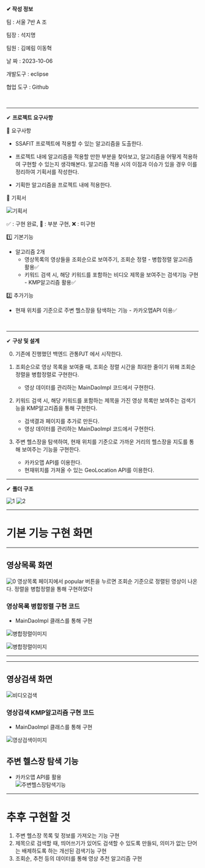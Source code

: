 **✔ 작성 정보**

팀 : 서울 7반 A 조

팀장 : 석지명

팀원 : 김예림 이동혁

날 짜 : 2023-10-06

개발도구 : eclipse

협업 도구 : Github

<br>

---

✔ **프로젝트 요구사항**

📌 요구사항

- SSAFIT 프로젝트에 적용할 수 있는 알고리즘을 도출한다.

- 프로젝트 내에 알고리즘을 적용할 만한 부분을 찾아보고, 알고리즘을 어떻게
  적용하여 구현할 수 있는지 생각해본다. 알고리즘 적용 시의 이점과 이슈가
  있을 경우 이를 정리하여 기획서를 작성한다.

- 기획한 알고리즘을 프로젝트 내에 적용한다.

📌 기획서

![기획서](./README_assets/AlgorithmPlan.jpg)

✅ : 구현 완료, 🔼 : 부분 구현, ❌ : 미구현

1️⃣ 기본기능

- 알고리즘 2개
  - 영상목록의 영상들을 조회순으로 보여주기, 조회순 정렬 - 병합정렬 알고리즘 활용✅
  - 키워드 검색 시, 해당 키워드를 포함하는 비디오 제목을 보여주는 검색기능 구현 - KMP알고리즘 활용✅

2️⃣ 추가기능

- 현재 위치를 기준으로 주변 헬스장을 탐색하는 기능 - 카카오맵API 이용✅

<br>

---

✔ **구상 및 설계**

0. 기존에 진행했던 백엔드 관통PJT 에서 시작한다.

1. 조회순으로 영상 목록을 보여줄 때, 조회순 정렬 시간을 최대한 줄이기 위해 조회순 정렬을 병합정렬로 구현한다.

   - 영상 데이터를 관리하는 MainDaoImpl 코드에서 구현한다.

2. 키워드 검색 시, 해당 키워드를 포함하는 제목을 가진 영상 목록만 보여주는 검색기능을 KMP알고리즘을 통해 구현한다.

   - 검색결과 페이지를 추가로 만든다.
   - 영상 데이터를 관리하는 MainDaoImpl 코드에서 구현한다.

3. 주변 헬스장을 탐색하여, 현재 위치를 기준으로 가까운 거리의 헬스장을 지도를 통해 보여주는 기능을 구현한다.
   - 카카오맵 API를 이용한다.
   - 현재위치를 가져올 수 있는 GeoLocation API를 이용한다.

---

✔ **폴더 구조**

![1](./README_assets/folderStructure.png)
![2](./README_assets/folderStructure2.png)

---

# 기본 기능 구현 화면

---

## 영상목록 화면

![0](./README_assets/popular.png)
영상목록 페이지에서 popular 버튼을 누르면 조회순 기준으로 정렬된 영상이 나온다.
정렬을 병합정렬을 통해 구현하였다

### 영상목록 병합정렬 구현 코드

- MainDaoImpl 클래스를 통해 구현<br>

![병합정렬이미지](./README_assets/mergeSort1.png)<br>

![병합정렬이미지](./README_assets/mergeSort2.png)
<br>

---

---

## 영상검색 화면

![비디오검색](./README_assets/searchVideo.png)

### 영상검색 KMP알고리즘 구현 코드

- MainDaoImpl 클래스를 통해 구현<br>

![영상검색이미지](./README_assets/searchCode2.png)

## 주변 헬스장 탐색 기능

- 카카오맵 API를 활용<br>
  ![주변헬스장탐색기능](./README_assets/searchGym.png)

---

# 추후 구현할 것

1. 주변 헬스장 목록 및 정보를 가져오는 기능 구현
2. 제목으로 검색할 때, 띄어쓰기가 있어도 검색할 수 있도록 만들되, 의미가 없는 단어는 배제하도록 하는 개선된 검색기능 구현
3. 조회순, 추천 등의 데이터를 통해 영상 추천 알고리즘 구현
